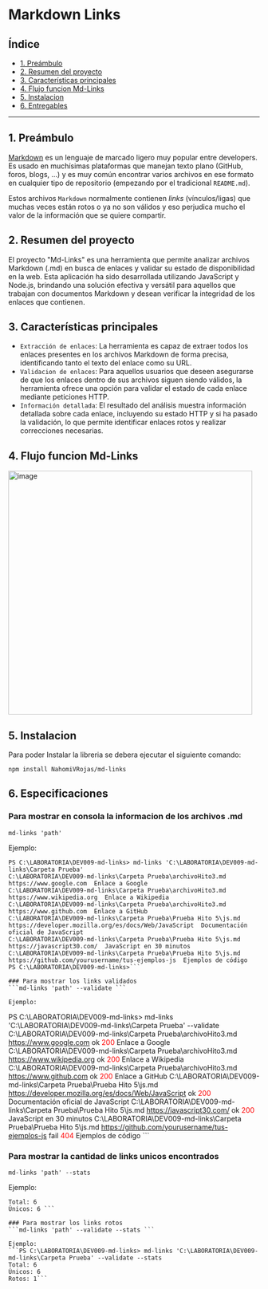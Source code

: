 # Markdown Links

## Índice

* [1. Preámbulo](#1-preámbulo)
* [2. Resumen del proyecto](#2-resumen-del-proyecto)
* [3. Características principales](#3-caracteristicas-principales)
* [4. Flujo funcion Md-Links](#4-flujo-funcion-Md-Links)
* [5. Instalacion](#5-instalacion)
* [6. Entregables](#6-entregables)

***

## 1. Preámbulo

[Markdown](https://es.wikipedia.org/wiki/Markdown) es un lenguaje de marcado
ligero muy popular entre developers. Es usado en muchísimas plataformas que
manejan texto plano (GitHub, foros, blogs, ...) y es muy común
encontrar varios archivos en ese formato en cualquier tipo de repositorio
(empezando por el tradicional `README.md`).

Estos archivos `Markdown` normalmente contienen _links_ (vínculos/ligas) que
muchas veces están rotos o ya no son válidos y eso perjudica mucho el valor de
la información que se quiere compartir.

## 2. Resumen del proyecto

El proyecto "Md-Links" es una herramienta que permite analizar archivos Markdown (.md) en busca de enlaces y validar su estado de disponibilidad en la web.
Esta aplicación ha sido desarrollada utilizando JavaScript y Node.js, brindando una solución efectiva y versátil para aquellos que trabajan con documentos Markdown y desean verificar la integridad de los enlaces que contienen.

## 3. Características principales

* `Extracción de enlaces`: La herramienta es capaz de extraer todos los enlaces presentes en los archivos Markdown de forma precisa, 
                       identificando tanto el texto del enlace como su URL.
* `Validacion de enlaces`: Para aquellos usuarios que deseen asegurarse de que los enlaces dentro de sus archivos siguen siendo válidos,
                      la herramienta ofrece una opción para validar el estado de cada enlace mediante peticiones HTTP.
* `Información detallada`: El resultado del análisis muestra información detallada sobre cada enlace, incluyendo su estado HTTP y si ha pasado la validación, 
                        lo que permite identificar enlaces rotos y realizar correcciones necesarias.

## 4. Flujo funcion Md-Links

<img width="489" alt="image" src="https://github.com/NahomiVRojas/DEV009-md-links/assets/127104999/e029125d-a82b-4b1c-a740-7be3f224c590">

## 5. Instalacion

Para poder Instalar la libreria se debera ejecutar el siguiente comando:

```npm install NahomiVRojas/md-links```

## 6. Especificaciones

### Para mostrar en consola la informacion de los archivos .md
```md-links 'path'```

Ejemplo:
```
PS C:\LABORATORIA\DEV009-md-links> md-links 'C:\LABORATORIA\DEV009-md-links\Carpeta Prueba'
C:\LABORATORIA\DEV009-md-links\Carpeta Prueba\archivoHito3.md https://www.google.com  Enlace a Google
C:\LABORATORIA\DEV009-md-links\Carpeta Prueba\archivoHito3.md https://www.wikipedia.org  Enlace a Wikipedia
C:\LABORATORIA\DEV009-md-links\Carpeta Prueba\archivoHito3.md https://www.github.com  Enlace a GitHub
C:\LABORATORIA\DEV009-md-links\Carpeta Prueba\Prueba Hito 5\js.md https://developer.mozilla.org/es/docs/Web/JavaScript  Documentación oficial de JavaScript
C:\LABORATORIA\DEV009-md-links\Carpeta Prueba\Prueba Hito 5\js.md https://javascript30.com/  JavaScript en 30 minutos
C:\LABORATORIA\DEV009-md-links\Carpeta Prueba\Prueba Hito 5\js.md https://github.com/yourusername/tus-ejemplos-js  Ejemplos de código
PS C:\LABORATORIA\DEV009-md-links>```

### Para mostrar los links validados
```md-links 'path' --validate ```

Ejemplo:
```
PS C:\LABORATORIA\DEV009-md-links> md-links 'C:\LABORATORIA\DEV009-md-links\Carpeta Prueba' --validate
C:\LABORATORIA\DEV009-md-links\Carpeta Prueba\archivoHito3.md https://www.google.com ok <span style="color: red;">200 </span>Enlace a Google
C:\LABORATORIA\DEV009-md-links\Carpeta Prueba\archivoHito3.md https://www.wikipedia.org ok <span style="color: red;">200 </span> Enlace a Wikipedia
C:\LABORATORIA\DEV009-md-links\Carpeta Prueba\archivoHito3.md https://www.github.com ok <span style="color: red;">200 </span> Enlace a GitHub
C:\LABORATORIA\DEV009-md-links\Carpeta Prueba\Prueba Hito 5\js.md https://developer.mozilla.org/es/docs/Web/JavaScript ok <span style="color: red;">200 </span> Documentación oficial de JavaScript
C:\LABORATORIA\DEV009-md-links\Carpeta Prueba\Prueba Hito 5\js.md https://javascript30.com/ ok <span style="color: red;">200 </span> JavaScript en 30 minutos
C:\LABORATORIA\DEV009-md-links\Carpeta Prueba\Prueba Hito 5\js.md https://github.com/yourusername/tus-ejemplos-js fail <span style="color: red;">404 </span> Ejemplos de código ```

### Para mostrar la cantidad de links unicos encontrados
```md-links 'path' --stats ```

Ejemplo:
```PS C:\LABORATORIA\DEV009-md-links> md-links 'C:\LABORATORIA\DEV009-md-links\Carpeta Prueba' --stats
Total: 6
Únicos: 6 ```

### Para mostrar los links rotos
```md-links 'path' --validate --stats ```

Ejemplo:
```PS C:\LABORATORIA\DEV009-md-links> md-links 'C:\LABORATORIA\DEV009-md-links\Carpeta Prueba' --validate --stats
Total: 6
Únicos: 6
Rotos: 1```
